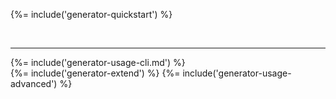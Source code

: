 {%= include('generator-quickstart') %}  

<br>

***

{%= include('generator-usage-cli.md') %}  
{%= include('generator-extend') %}
{%= include('generator-usage-advanced') %}
